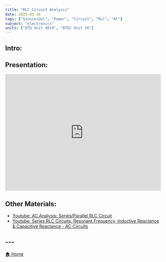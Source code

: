 ```yaml
---
title: "RLC Circuit Analysis"
date: 2025-03-26
tags: ["Sinusoidal", "Power", "Circuit", "RLC", "AC"]
subject: "electronics"
units: ["HTQ Unit 4019", "BTEC Unit 56"]
---
```


## Intro:

## Presentation:

<div style="position: relative; width: 100%; height: 0; padding-top: 75%;">
    <iframe src="https://EngineeringShare.github.io/engineering-hub/presentations/RLC Circuit Analysis.pdf" 
        style="position: absolute; top: 0; left: 0; width: 100%; height: 100%; border: none;">
    </iframe>
</div>

## Other Materials:
* [Youtube: AC Analysis: Series/Parallel RLC Circuit](https://youtu.be/s3Daf4GC_u4?si=kmnGRi-z6lBIl9oi)
* [Youtube: Series RLC Circuits, Resonant Frequency, Inductive Reactance & Capacitive Reactance - AC Circuits](https://www.youtube.com/watch?v=2GvqQvohP2k)

## ---

<a href="https://engineeringshare.github.io/engineering-hub">🏠 Home</a>
